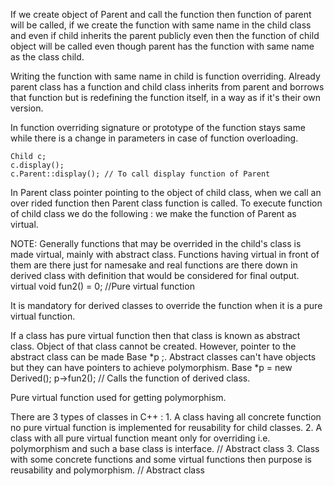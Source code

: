 If we create object of Parent and call the function then function of parent will be called, if we create the function with same name in the child class and even if child inherits the parent publicly even then the function of child object will be called even though parent has the function with same name as the class child.

Writing the function with same name in child is function overriding. Already parent class has a function and child class inherits from parent and borrows that function but is redefining the function itself, in a way as if it's their own version.

In function overriding signature or prototype of the function stays same while there is a change in parameters in case of function overloading.

    Child c;
    c.display();
    c.Parent::display(); // To call display function of Parent

In Parent class pointer pointing to the object of child class, when we call an over rided function then Parent class function is called. To execute function of child class we do the following : we make the function of Parent as virtual.

NOTE: Generally functions that may be overrided in the child's class is made virtual, mainly with abstract class. Functions having virtual in front of them are there just for namesake and real functions are there down in derived class with definition that would be considered for final output.
virtual void fun2() = 0; //Pure virtual function

It is mandatory for derived classes to override the function when it is a pure virtual function.

If a class has pure virtual function then that class is known as abstract class. Object of that class cannot be created. However, pointer to the abstract class can be made Base *p ;.
Abstract classes can't have objects but they can have pointers to achieve polymorphism.
Base *p = new Derived();
p->fun2(); // Calls the function of derived class.

Pure virtual function used for getting polymorphism.

There are 3 types of classes in C++ : 1. A class having all concrete function no pure virtual function is implemented for reusability for child classes. 2. A class with all pure virtual function meant only for overriding i.e. polymorphism and such a base class is interface. // Abstract class 3. Class with some concrete functions and some virtual functions then purpose is reusability and polymorphism. // Abstract class
